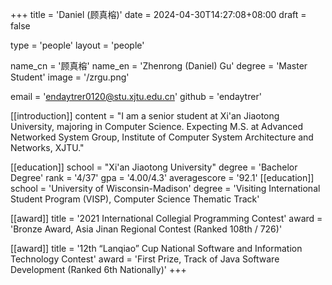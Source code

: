 +++
title = 'Daniel (顾真榕)'
date = 2024-04-30T14:27:08+08:00
draft = false

type = 'people'
layout = 'people'

name_cn = '顾真榕'
name_en = 'Zhenrong (Daniel) Gu'
degree = 'Master Student'
image = '/zrgu.png'

email = 'endaytrer0120@stu.xjtu.edu.cn'
github = 'endaytrer'

[[introduction]]
    content = "I am a senior student at Xi'an Jiaotong University, majoring in Computer Science. Expecting M.S. at Advanced Networked System Group, Institute of Computer System Architecture and Networks, XJTU."

[[education]]
    school = "Xi'an Jiaotong University"
    degree = 'Bachelor Degree'
    rank = '4/37'
    gpa = '4.00/4.3'
    averagescore = '92.1'
[[education]]
    school = 'University of Wisconsin-Madison'
    degree = 'Visiting International Student Program (VISP), Computer Science Thematic Track'

[[award]]
    title = '2021 International Collegial Programming Contest'
    award = 'Bronze Award, Asia Jinan Regional Contest (Ranked 108th / 726)'

[[award]]
    title = '12th “Lanqiao” Cup National Software and Information Technology Contest'
    award = 'First Prize, Track of Java Software Development (Ranked 6th Nationally)'
+++
